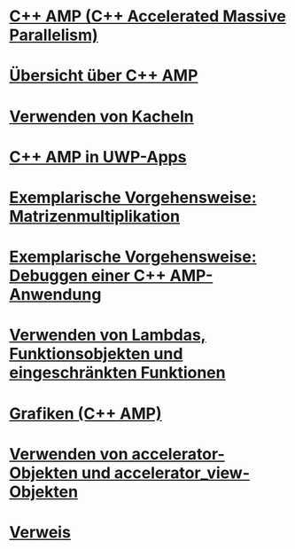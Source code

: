# [C++ AMP (C++ Accelerated Massive Parallelism)](cpp-amp-cpp-accelerated-massive-parallelism.md)
# [Übersicht über C++ AMP](cpp-amp-overview.md)
# [Verwenden von Kacheln](using-tiles.md)
# [C++ AMP in UWP-Apps](using-cpp-amp-in-windows-store-apps.md)
# [Exemplarische Vorgehensweise: Matrizenmultiplikation](walkthrough-matrix-multiplication.md)
# [Exemplarische Vorgehensweise: Debuggen einer C++ AMP-Anwendung](walkthrough-debugging-a-cpp-amp-application.md)
# [Verwenden von Lambdas, Funktionsobjekten und eingeschränkten Funktionen](using-lambdas-function-objects-and-restricted-functions.md)
# [Grafiken (C++ AMP)](graphics-cpp-amp.md)
# [Verwenden von accelerator-Objekten und accelerator_view-Objekten](using-accelerator-and-accelerator-view-objects.md)
# [Verweis](reference/toc.md)